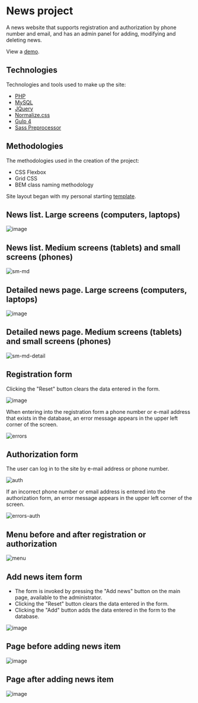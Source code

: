 # News project
A news website that supports registration and authorization by phone number and email, and has an admin panel for adding, modifying and deleting news.

View a <a href="https://bootstrap-sport-news.000webhostapp.com" target="_blank">demo</a>.

## Technologies

Technologies and tools used to make up the site:

* <a href="https://www.php.net" target="_blank">PHP</a>
* <a href="https://www.mysql.com" target="_blank">MySQL</a>
* <a href="https://jquery.com" target="_blank">JQuery</a>
* <a href="https://necolas.github.io/normalize.css/" target="_blank">Normalize.css</a>
* <a href="https://gulpjs.com" target="_blank">Gulp 4</a>
* <a href="https://sass-scss.ru" target="_blank">Sass Preprocessor</a>

## Methodologies

The methodologies used in the creation of the project:

* CSS Flexbox
* Grid CSS
* BEM class naming methodology

Site layout began with my personal starting <a href="https://igor-muram.github.io/webtemplate/index.html" target="_blank">template</a>.

## News list. Large screens (computers, laptops)

![image](https://user-images.githubusercontent.com/54866075/132106701-32170df4-1118-442f-82ef-73c748cb2a6a.png)

## News list. Medium screens (tablets) and small screens (phones)

![sm-md](https://user-images.githubusercontent.com/54866075/132106800-3b8c0e7d-aff2-4e84-8cce-243d26a2e429.png)

## Detailed news page. Large screens (computers, laptops)

![image](https://user-images.githubusercontent.com/54866075/132106878-b11d33d0-3c10-4c65-9755-a4880b507b55.png)

## Detailed news page. Medium screens (tablets) and small screens (phones)

![sm-md-detail](https://user-images.githubusercontent.com/54866075/132106911-2c459278-95c8-49fc-918d-e98599ae76bc.png)

## Registration form

Clicking the "Reset" button clears the data entered in the form.

![image](https://user-images.githubusercontent.com/54866075/132106977-ffe2acd9-f26b-433d-b8eb-107fb8f98c03.png)

When entering into the registration form a phone number or e-mail address that exists in the database, an error message appears in the upper left corner of the screen.

![errors](https://user-images.githubusercontent.com/54866075/132107989-ada59554-4824-4e2f-b9eb-78e0d1f19d60.png)

## Authorization form

The user can log in to the site by e-mail address or phone number.

![auth](https://user-images.githubusercontent.com/54866075/132107151-3ddce8bf-ab90-4ad1-bb06-3aabf41f61fa.png)

If an incorrect phone number or email address is entered into the authorization form, an error message appears in the upper left corner of the screen.

![errors-auth](https://user-images.githubusercontent.com/54866075/132107942-b2877440-38a6-48b5-9a82-b8ba4bac9764.png)

## Menu before and after registration or authorization

![menu](https://user-images.githubusercontent.com/54866075/132107021-349672c9-ab8a-40ec-8109-e2d4c75a349e.png)

## Add news item form

* The form is invoked by pressing the "Add news" button on the main page, available to the administrator. 
* Clicking the "Reset" button clears the data entered in the form.
* Clicking the "Add" button adds the data entered in the form to the database.

![image](https://user-images.githubusercontent.com/54866075/132107242-a9b9e47d-c0c4-473a-bbd2-3c9f3940b1c7.png)

## Page before adding news item

![image](https://user-images.githubusercontent.com/54866075/132107281-dcd028a3-62f1-4ea8-9a1d-bd67681c7a9a.png)

## Page after adding news item

![image](https://user-images.githubusercontent.com/54866075/132107284-0a1b3b9f-156f-4bf2-a8cb-1444467d8683.png)
